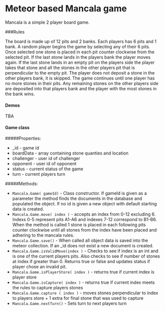 Meteor based Mancala game
============================


Mancala is a simple  2 player board game.

###Rules

The board is made up of 12 pits and 2 banks. Each players has 6 pits and 1 bank. A random player begins the game by selecting any of their 6 pits. Once selected one stone is placed in each pit counter clockwise from the selected pit. If the last stone lands in the players bank the player moves again. If the last stone lands in an empty pit on the players side the player takes that stone and all the stones in the other players pit that is perpendicular to the empty pit. The player does not deposit a stone in the other players bank, it is skipped. The game continues until one player has no more stones in their pits. Any remaining stones on the other players side are deposited into that players bank and the player with the most stones in the bank wins.

#### Demos

TBA

#### Game class

#####Properties:

* _id - game id
* boardData - array containing stone quanties and location
* challenger - user id of challenger
* opponent - user id of opponent
* status - current status of the game
* turn - current players turn

#####Methods:

* `Mancala.Game( gameId)` - Class constructor. If gameId is given as a parameter the method finds the documents in the database and populated the object. If no id is given a new object with default starting data is created.
* `Mancala.Game.move( index )` - accepts an index from 0-12 excluding 6. Indexs 0-5 represent pits A1-A6 and indexes 7-12 correspond to B1-B6. When the method is called 1 stone is placed in each following pits counter clockwise until all stones from the index have been placed and adhering to the mancala rules.
* `Mancala.Game.save()` - When called all object data is saved into the meteor collection. If an _id does not exist a new document is created.
* `Mancala.Game.isValidMove(index )` - Checks to see if index is an int and is one of the current players pits. Also checks to see if number of stones at index if greater than 0. Returns true or false and updates status if player chose an invalid pit.
* `Mancala.Game.isPlayerStore( index )` - returns true if current index is player store
* `Mancala.Game.isCapture( index )` - returns true if current index meets the rules to capture players stones
* `Mancala.Game.capture ( index )` - moves stones perpendicular to index to players store + 1 extra for final stone that was used to capture
* `Mancala.Game.nextTurn()` - Sets turn to next players turn